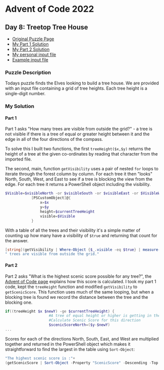 # Advent of Code 2022
## Day 8: Treetop Tree House

* [Original Puzzle Page](https://adventofcode.com/2022/day/8)
* [My Part 1 Solution](./day8-part1.ps1)
* [My Part 2 Solution](./day8-part2.ps1)
* [My personal input file](./input.txt)
* [Example input file](./exampleinput.txt)

### Puzzle Description
Todays puzzle finds the Elves looking to build a tree house. We are provided with an input
file containing a grid of tree heights. Each tree height is a single-digit number.

### My Solution
#### Part 1
Part 1 asks "How many trees are visible from outside the grid?" - a tree is not visible if there is a tree of equal or greater height between it and the edge in all of the four directions of the compass.

To solve this I built two functions, the first ``treeHeight($x,$y)`` returns the height of a tree at the given co-ordinates by reading that character from the imported file.

The second, main, function ``getVisibility`` uses a pair of nested ``for`` loops to iterate through the forest column by column. For each tree it then "looks" North, South, West, and East to see if a tree is blocking the view from the edge. For each tree it returns a PowerShell object including the visibility.
```powershell
$Visible=$visibleNorth -or $visibleSouth -or $visibleEast -or $VisibleWest
            [PSCustomObject]@{
                x=$x
                y=$y
                height=$currentTreeHeight
                visible=$Visible
            }
```

With a table of all the trees and their visibility it's a simple matter of counting up how many have a visibility of ``$true`` and returning that count for the answer.
```powershell
[string](getVisibility | Where-Object {$_.visible -eq $true} | measure-object).Count +
" trees are visible from outside the grid."
```

#### Part 2
Part 2 asks "What is the highest scenic score possible for any tree?", the [Advent of Code page](https://adventofcode.com/2022/day/8) explains how this score is calculated. I took my part 1 code, kept the ``treeHeight`` function and modified ``getVisibility`` to ``getScenicScore``. This function uses much of the same looping, but when a blocking tree is found we record the distance between the tree and the blocking one. 
```powershell
if((treeHeight $x $newY) -ge $currentTreeHeight) {
                    #A tree of equal height or higher is getting in the way
                    #Calculate Scenic Score for this direction
                    $scenicScoreNorth=($y-$newY)
...
```

Scores for each of the directions North, South, East, and West are multiplied together and returned in the PowerShell object which makes it straightforward to find the largest in the table using ``Sort-Object``:
```powershell
"The highest scenic score is :"+ 
(getScenicScore | Sort-Object -Property "ScenicScore" -Descending -Top 1).ScenicScore
```